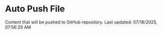 # Auto Push File

Content that will be pushed to GitHub repository.
Last updated: 07/18/2025, 07:56:29 AM